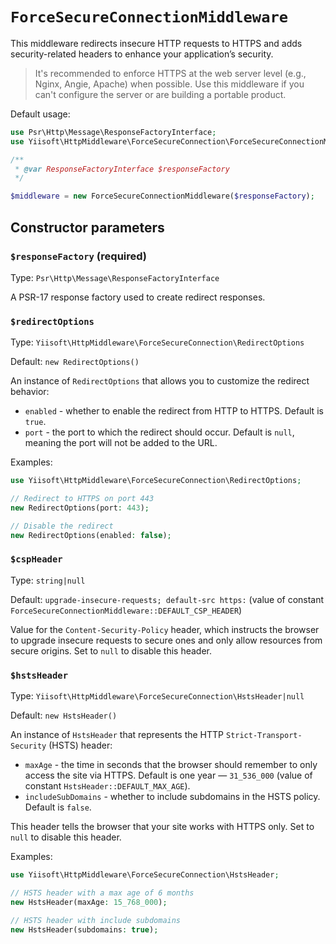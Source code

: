 # `ForceSecureConnectionMiddleware`

This middleware redirects insecure HTTP requests to HTTPS and adds security-related headers to enhance your 
application’s security.

> It's recommended to enforce HTTPS at the web server level (e.g., Nginx, Angie, Apache) when possible. Use this
> middleware if you can't configure the server or are building a portable product.

Default usage:

```php
use Psr\Http\Message\ResponseFactoryInterface;
use Yiisoft\HttpMiddleware\ForceSecureConnection\ForceSecureConnectionMiddleware;

/**
 * @var ResponseFactoryInterface $responseFactory 
 */

$middleware = new ForceSecureConnectionMiddleware($responseFactory);
```

## Constructor parameters

### `$responseFactory` (required)

Type: `Psr\Http\Message\ResponseFactoryInterface`

A PSR-17 response factory used to create redirect responses.

### `$redirectOptions`

Type: `Yiisoft\HttpMiddleware\ForceSecureConnection\RedirectOptions`

Default: `new RedirectOptions()`

An instance of `RedirectOptions` that allows you to customize the redirect behavior:

- `enabled` - whether to enable the redirect from HTTP to HTTPS. Default is `true`.
- `port` - the port to which the redirect should occur. Default is `null`, meaning the port will not be added to the
  URL.

Examples:

```php
use Yiisoft\HttpMiddleware\ForceSecureConnection\RedirectOptions;

// Redirect to HTTPS on port 443
new RedirectOptions(port: 443);

// Disable the redirect
new RedirectOptions(enabled: false);
```

### `$cspHeader`

Type: `string|null`

Default: `upgrade-insecure-requests; default-src https:`
(value of constant `ForceSecureConnectionMiddleware::DEFAULT_CSP_HEADER`)

Value for the `Content-Security-Policy` header, which instructs the browser to upgrade insecure requests to secure ones
and only allow resources from secure origins. Set to `null` to disable this header.

### `$hstsHeader`

Type: `Yiisoft\HttpMiddleware\ForceSecureConnection\HstsHeader|null`

Default: `new HstsHeader()`

An instance of `HstsHeader` that represents the HTTP `Strict-Transport-Security` (HSTS) header:

- `maxAge` - the time in seconds that the browser should remember to only access the site via HTTPS.
  Default is one year — `31_536_000` (value of constant `HstsHeader::DEFAULT_MAX_AGE`).
- `includeSubDomains` - whether to include subdomains in the HSTS policy. Default is `false`.

This header tells the browser that your site works with HTTPS only. Set to `null` to disable this header.

Examples:

```php
use Yiisoft\HttpMiddleware\ForceSecureConnection\HstsHeader;

// HSTS header with a max age of 6 months
new HstsHeader(maxAge: 15_768_000);

// HSTS header with include subdomains
new HstsHeader(subdomains: true);
```

